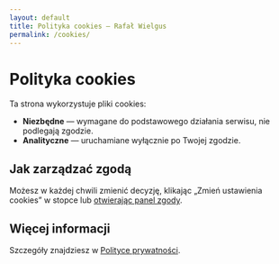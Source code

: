 ```yaml
---
layout: default
title: Polityka cookies — Rafał Wielgus
permalink: /cookies/
---
```

<div class="container article">
  <h1>Polityka cookies</h1>
  <p>Ta strona wykorzystuje pliki cookies:</p>
  <ul>
    <li><strong>Niezbędne</strong> — wymagane do podstawowego działania serwisu, nie podlegają zgodzie.</li>
    <li><strong>Analityczne</strong> — uruchamiane wyłącznie po Twojej zgodzie.</li>
  </ul>

  <h2>Jak zarządzać zgodą</h2>
  <p>Możesz w każdej chwili zmienić decyzję, klikając „Zmień ustawienia cookies” w stopce lub <a href="#" id="rw-open-consent-inline">otwierając panel zgody</a>.</p>

  <h2>Więcej informacji</h2>
  <p>Szczegóły znajdziesz w <a href="/polityka-prywatnosci/">Polityce prywatności</a>.</p>
</div>